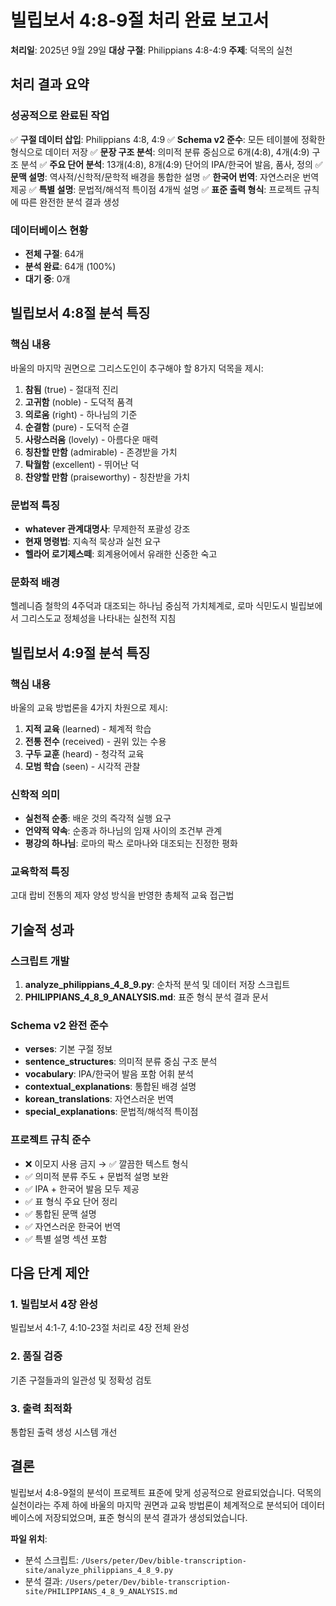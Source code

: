 # 빌립보서 4:8-9절 처리 완료 보고서

**처리일**: 2025년 9월 29일
**대상 구절**: Philippians 4:8-4:9
**주제**: 덕목의 실천

## 처리 결과 요약

### 성공적으로 완료된 작업
✅ **구절 데이터 삽입**: Philippians 4:8, 4:9
✅ **Schema v2 준수**: 모든 테이블에 정확한 형식으로 데이터 저장
✅ **문장 구조 분석**: 의미적 분류 중심으로 6개(4:8), 4개(4:9) 구조 분석
✅ **주요 단어 분석**: 13개(4:8), 8개(4:9) 단어의 IPA/한국어 발음, 품사, 정의
✅ **문맥 설명**: 역사적/신학적/문학적 배경을 통합한 설명
✅ **한국어 번역**: 자연스러운 번역 제공
✅ **특별 설명**: 문법적/해석적 특이점 4개씩 설명
✅ **표준 출력 형식**: 프로젝트 규칙에 따른 완전한 분석 결과 생성

### 데이터베이스 현황
- **전체 구절**: 64개
- **분석 완료**: 64개 (100%)
- **대기 중**: 0개

## 빌립보서 4:8절 분석 특징

### 핵심 내용
바울의 마지막 권면으로 그리스도인이 추구해야 할 8가지 덕목을 제시:
1. **참됨** (true) - 절대적 진리
2. **고귀함** (noble) - 도덕적 품격
3. **의로움** (right) - 하나님의 기준
4. **순결함** (pure) - 도덕적 순결
5. **사랑스러움** (lovely) - 아름다운 매력
6. **칭찬할 만함** (admirable) - 존경받을 가치
7. **탁월함** (excellent) - 뛰어난 덕
8. **찬양할 만함** (praiseworthy) - 칭찬받을 가치

### 문법적 특징
- **whatever 관계대명사**: 무제한적 포괄성 강조
- **현재 명령법**: 지속적 묵상과 실천 요구
- **헬라어 로기제스떼**: 회계용어에서 유래한 신중한 숙고

### 문화적 배경
헬레니즘 철학의 4주덕과 대조되는 하나님 중심적 가치체계로, 로마 식민도시 빌립보에서 그리스도교 정체성을 나타내는 실천적 지침

## 빌립보서 4:9절 분석 특징

### 핵심 내용
바울의 교육 방법론을 4가지 차원으로 제시:
1. **지적 교육** (learned) - 체계적 학습
2. **전통 전수** (received) - 권위 있는 수용
3. **구두 교훈** (heard) - 청각적 교육
4. **모범 학습** (seen) - 시각적 관찰

### 신학적 의미
- **실천적 순종**: 배운 것의 즉각적 실행 요구
- **언약적 약속**: 순종과 하나님의 임재 사이의 조건부 관계
- **평강의 하나님**: 로마의 팍스 로마나와 대조되는 진정한 평화

### 교육학적 특징
고대 랍비 전통의 제자 양성 방식을 반영한 총체적 교육 접근법

## 기술적 성과

### 스크립트 개발
1. **analyze_philippians_4_8_9.py**: 순차적 분석 및 데이터 저장 스크립트
2. **PHILIPPIANS_4_8_9_ANALYSIS.md**: 표준 형식 분석 결과 문서

### Schema v2 완전 준수
- **verses**: 기본 구절 정보
- **sentence_structures**: 의미적 분류 중심 구조 분석
- **vocabulary**: IPA/한국어 발음 포함 어휘 분석
- **contextual_explanations**: 통합된 배경 설명
- **korean_translations**: 자연스러운 번역
- **special_explanations**: 문법적/해석적 특이점

### 프로젝트 규칙 준수
- ❌ 이모지 사용 금지 → ✅ 깔끔한 텍스트 형식
- ✅ 의미적 분류 주도 + 문법적 설명 보완
- ✅ IPA + 한국어 발음 모두 제공
- ✅ 표 형식 주요 단어 정리
- ✅ 통합된 문맥 설명
- ✅ 자연스러운 한국어 번역
- ✅ 특별 설명 섹션 포함

## 다음 단계 제안

### 1. 빌립보서 4장 완성
빌립보서 4:1-7, 4:10-23절 처리로 4장 전체 완성

### 2. 품질 검증
기존 구절들과의 일관성 및 정확성 검토

### 3. 출력 최적화
통합된 출력 생성 시스템 개선

## 결론

빌립보서 4:8-9절의 분석이 프로젝트 표준에 맞게 성공적으로 완료되었습니다. 덕목의 실천이라는 주제 하에 바울의 마지막 권면과 교육 방법론이 체계적으로 분석되어 데이터베이스에 저장되었으며, 표준 형식의 분석 결과가 생성되었습니다.

**파일 위치**:
- 분석 스크립트: `/Users/peter/Dev/bible-transcription-site/analyze_philippians_4_8_9.py`
- 분석 결과: `/Users/peter/Dev/bible-transcription-site/PHILIPPIANS_4_8_9_ANALYSIS.md`